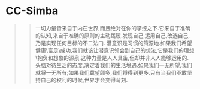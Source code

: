 # CC-Simba

>> 一切力量皆来自于内在世界,而且绝对在你的掌控之下.它来自于准确的认知,来自于准确的原则的主动践履.发现自己,运用自己,改选自己,乃是实现任何目标的不二法门.
>> 潜意识是习惯的策源地.如果我们希望健康\富足\成功,我们就该让潜意识领会到自己的想法,它是我们的理想\抱负和想象的源泉.这种力量是人人具备,但却并非人人能够运用的.
>> 头脑对待生活的态度,决定着我们的生活境遇.如果我们一无所望,我们就将一无所有;如果我们冀望颇多,我们将得到更多.只有当我们不敢坚持自己的权利的时候,世界才会变得苛刻.
